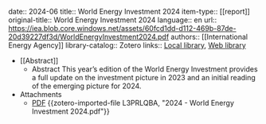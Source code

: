 date:: 2024-06
title:: World Energy Investment 2024
item-type:: [[report]]
original-title:: World Energy Investment 2024
language:: en
url:: https://iea.blob.core.windows.net/assets/60fcd1dd-d112-469b-87de-20d39227df3d/WorldEnergyInvestment2024.pdf
authors:: [[International Energy Agency]]
library-catalog:: Zotero
links:: [Local library](zotero://select/library/items/Z3LAXCFG), [Web library](https://www.zotero.org/users/46463/items/Z3LAXCFG)

- [[Abstract]]
	- Abstract This year’s edition of the World Energy Investment provides a full update on the investment picture in 2023 and an initial reading of the emerging picture for 2024.
- Attachments
	- [PDF](zotero://select/library/items/L3PRLQBA) {{zotero-imported-file L3PRLQBA, "2024 - World Energy Investment 2024.pdf"}}